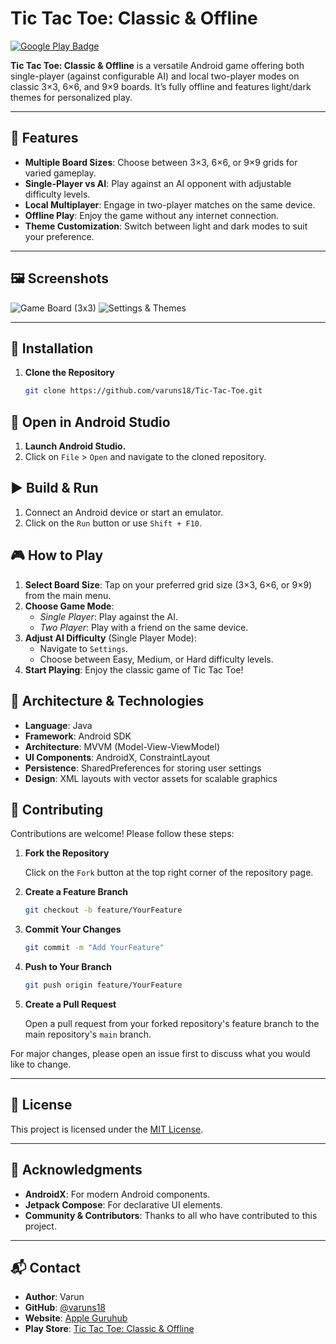 # Tic Tac Toe: Classic & Offline

[![Google Play Badge](https://play.google.com/intl/en_us/badges/static/images/badges/en_badge_web_generic.png)](https://play.google.com/store/apps/details?id=com.ramphal.tictactoe)

**Tic Tac Toe: Classic & Offline** is a versatile Android game offering both single-player (against configurable AI) and local two-player modes on classic 3×3, 6×6, and 9×9 boards. It’s fully offline and features light/dark themes for personalized play.

---

## 📱 Features

- **Multiple Board Sizes**: Choose between 3×3, 6×6, or 9×9 grids for varied gameplay.
- **Single-Player vs AI**: Play against an AI opponent with adjustable difficulty levels.
- **Local Multiplayer**: Engage in two-player matches on the same device.
- **Offline Play**: Enjoy the game without any internet connection.
- **Theme Customization**: Switch between light and dark modes to suit your preference.

---

## 🖼️ Screenshots

![Game Board (3x3)](docs/screenshots/board3x3.png)
![Settings & Themes](docs/screenshots/settings.png)

---

## 🚀 Installation

1. **Clone the Repository**

   ```bash
   git clone https://github.com/varuns18/Tic-Tac-Toe.git

## 🚀 Open in Android Studio

1. **Launch Android Studio.**
2. Click on `File` > `Open` and navigate to the cloned repository.

## ▶️ Build & Run

1. Connect an Android device or start an emulator.
2. Click on the `Run` button or use `Shift + F10`.

## 🎮 How to Play

1. **Select Board Size**: Tap on your preferred grid size (3×3, 6×6, or 9×9) from the main menu.
2. **Choose Game Mode**:
   - *Single Player*: Play against the AI.
   - *Two Player*: Play with a friend on the same device.
3. **Adjust AI Difficulty** (Single Player Mode):
   - Navigate to `Settings`.
   - Choose between Easy, Medium, or Hard difficulty levels.
4. **Start Playing**: Enjoy the classic game of Tic Tac Toe!

## 🧱 Architecture & Technologies

- **Language**: Java
- **Framework**: Android SDK
- **Architecture**: MVVM (Model-View-ViewModel)
- **UI Components**: AndroidX, ConstraintLayout
- **Persistence**: SharedPreferences for storing user settings
- **Design**: XML layouts with vector assets for scalable graphics

## 🤝 Contributing

Contributions are welcome! Please follow these steps:

1. **Fork the Repository**

   Click on the `Fork` button at the top right corner of the repository page.

2. **Create a Feature Branch**

   ```bash
   git checkout -b feature/YourFeature
   ```

3. **Commit Your Changes**

   ```bash
   git commit -m "Add YourFeature"
   ```

4. **Push to Your Branch**

   ```bash
   git push origin feature/YourFeature
   ```

5. **Create a Pull Request**

   Open a pull request from your forked repository's feature branch to the main repository's `main` branch.

For major changes, please open an issue first to discuss what you would like to change.

---

## 📄 License

This project is licensed under the [MIT License](LICENSE).

---

## 🙏 Acknowledgments

- **AndroidX**: For modern Android components.
- **Jetpack Compose**: For declarative UI elements.
- **Community & Contributors**: Thanks to all who have contributed to this project.

---

## 📬 Contact

- **Author**: Varun
- **GitHub**: [@varuns18](https://github.com/varuns18)
- **Website**: [Apple Guruhub](https://www.appleguruhub.com)
- **Play Store**: [Tic Tac Toe: Classic & Offline](https://play.google.com/store/apps/details?id=com.ramphal.tictactoe)
